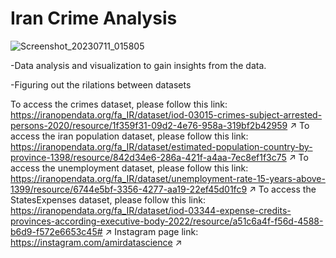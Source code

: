 # Iran Crime Analysis

![Screenshot_20230711_015805](https://github.com/amireol/Crime-Analysis/assets/77222912/ec865d67-4c51-4aa2-8790-1f4c061fb2cd)


-Data analysis and visualization to gain insights from the data.

-Figuring out the rilations between datasets

To access the crimes dataset, please follow this link: https://iranopendata.org/fa_IR/dataset/iod-03015-crimes-subject-arrested-persons-2020/resource/1f359f31-09d2-4e76-958a-319bf2b42959 ↗
To access the iran population dataset, please follow this link: https://iranopendata.org/fa_IR/dataset/estimated-population-country-by-province-1398/resource/842d34e6-286a-421f-a4aa-7ec8ef1f3c75 ↗
To access the unemployment dataset, please follow this link: https://iranopendata.org/fa_IR/dataset/unemployment-rate-15-years-above-1399/resource/6744e5bf-3356-4277-aa19-22ef45d01fc9 ↗
To access the StatesExpenses dataset, please follow this link: https://iranopendata.org/fa_IR/dataset/iod-03344-expense-credits-provinces-according-executive-body-2022/resource/a51c6a4f-f56d-4588-b6d9-f572e6653c45# ↗
Instagram page link: https://instagram.com/amirdatascience ↗    
